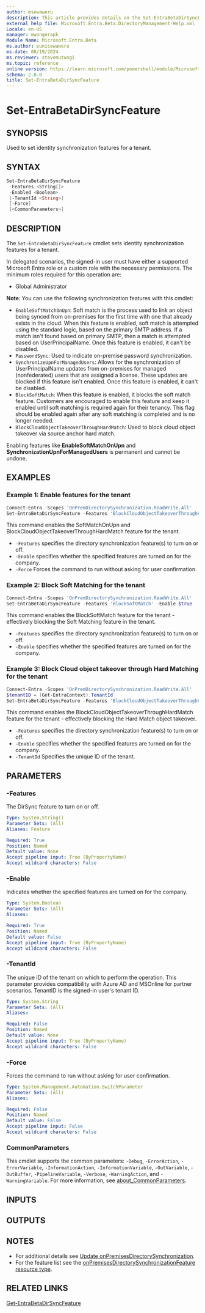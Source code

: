 ```yaml
---
author: msewaweru
description: This article provides details on the Set-EntraBetaDirSyncFeature command.
external help file: Microsoft.Entra.Beta.DirectoryManagement-Help.xml
Locale: en-US
manager: mwongerapk
Module Name: Microsoft.Entra.Beta
ms.author: eunicewaweru
ms.date: 08/19/2024
ms.reviewer: stevemutungi
ms.topic: reference
online version: https://learn.microsoft.com/powershell/module/Microsoft.Entra.Beta/Set-EntraBetaDirSyncFeature
schema: 2.0.0
title: Set-EntraBetaDirSyncFeature
---
```


# Set-EntraBetaDirSyncFeature

## SYNOPSIS

Used to set identity synchronization features for a tenant.

## SYNTAX

```powershell
Set-EntraBetaDirSyncFeature
 -Features <String[]>
 -Enabled <Boolean>
 [-TenantId <String>]
 [-Force]
 [<CommonParameters>]
```

## DESCRIPTION

The `Set-EntraBetaDirSyncFeature` cmdlet sets identity synchronization features for a tenant.

In delegated scenarios, the signed-in user must have either a supported Microsoft Entra role or a custom role with the necessary permissions. The minimum roles required for this operation are:

- Global Administrator

**Note**: You can use the following synchronization features with this cmdlet:  

- `EnableSoftMatchOnUpn`: Soft match is the process used to link an object being synced from on-premises for the first time with one that already exists in the cloud. When this feature is enabled, soft match is attempted using the standard logic, based on the primary SMTP address. If a match isn't found based on primary SMTP, then a match is attempted based on UserPrincipalName. Once this feature is enabled, it can't be disabled.
- `PasswordSync`: Used to indicate on-premise password synchronization.
- `SynchronizeUpnForManagedUsers`: Allows for the synchronization of UserPrincipalName updates from on-premises for managed (nonfederated) users that are assigned a license. These updates are blocked if this feature isn't enabled. Once this feature is enabled, it can't be disabled.
- `BlockSoftMatch`: When this feature is enabled, it blocks the soft match feature. Customers are encouraged to enable this feature and keep it enabled until soft matching is required again for their tenancy. This flag should be enabled again after any soft matching is completed and is no longer needed.
- `BlockCloudObjectTakeoverThroughHardMatch`: Used to block cloud object takeover via source anchor hard match.

Enabling features like **EnableSoftMatchOnUpn** and **SynchronizationUpnForManagedUsers** is permanent and cannot be undone.

## EXAMPLES

### Example 1: Enable features for the tenant

```powershell
Connect-Entra -Scopes 'OnPremDirectorySynchronization.ReadWrite.All'
Set-EntraBetaDirSyncFeature -Features 'BlockCloudObjectTakeoverThroughHardMatch', 'EnableSoftMatchOnUpn' -Enable $true -Force
```

This command enables the SoftMatchOnUpn and BlockCloudObjectTakeoverThroughHardMatch feature for the tenant.

- `-Features` specifies the directory synchronization feature(s) to turn on or off.
- `-Enable` specifies whether the specified features are turned on for the company.
- `-Force` Forces the command to run without asking for user confirmation.

### Example 2: Block Soft Matching for the tenant

```powershell
Connect-Entra -Scopes 'OnPremDirectorySynchronization.ReadWrite.All'
Set-EntraBetaDirSyncFeature -Features 'BlockSoftMatch' -Enable $true
```

This command enables the BlockSoftMatch feature for the tenant - effectively blocking the Soft Matching feature in the tenant.

- `-Features` specifies the directory synchronization feature(s) to turn on or off.
- `-Enable` specifies whether the specified features are turned on for the company.

### Example 3: Block Cloud object takeover through Hard Matching for the tenant

```powershell
Connect-Entra -Scopes 'OnPremDirectorySynchronization.ReadWrite.All'
$tenantID = (Get-EntraContext).TenantId
Set-EntraBetaDirSyncFeature -Features 'BlockCloudObjectTakeoverThroughHardMatch' -Enable $true -TenantId $tenantID -Force
```

This command enables the BlockCloudObjectTakeoverThroughHardMatch feature for the tenant - effectively blocking the Hard Match object takeover.

- `-Features` specifies the directory synchronization feature(s) to turn on or off.
- `-Enable` specifies whether the specified features are turned on for the company.
- `-TenantId` Specifies the unique ID of the tenant.

## PARAMETERS

### -Features

The DirSync feature to turn on or off.

```yaml
Type: System.String()
Parameter Sets: (All)
Aliases: Feature

Required: True
Position: Named
Default value: None
Accept pipeline input: True (ByPropertyName)
Accept wildcard characters: False
```

### -Enable

Indicates whether the specified features are turned on for the company.

```yaml
Type: System.Boolean
Parameter Sets: (All)
Aliases:

Required: True
Position: Named
Default value: False
Accept pipeline input: True (ByPropertyName)
Accept wildcard characters: False
```

### -TenantId

The unique ID of the tenant on which to perform the operation. This parameter provides compatibility with Azure AD and MSOnline for partner scenarios. TenantID is the signed-in user's tenant ID.

```yaml
Type: System.String
Parameter Sets: (All)
Aliases:

Required: False
Position: Named
Default value: None
Accept pipeline input: True (ByPropertyName)
Accept wildcard characters: False
```

### -Force

Forces the command to run without asking for user confirmation.

```yaml
Type: System.Management.Automation.SwitchParameter
Parameter Sets: (All)
Aliases:

Required: False
Position: Named
Default value: False
Accept pipeline input: False
Accept wildcard characters: False
```

### CommonParameters

This cmdlet supports the common parameters: `-Debug`, `-ErrorAction`, `-ErrorVariable`, `-InformationAction`, `-InformationVariable`, `-OutVariable`, `-OutBuffer`, `-PipelineVariable`, `-Verbose`, `-WarningAction`, and `-WarningVariable`. For more information, see [about_CommonParameters](https://go.microsoft.com/fwlink/?LinkID=113216).

## INPUTS

## OUTPUTS

## NOTES

- For additional details see [Update onPremisesDirectorySynchronization](https://learn.microsoft.com/graph/api/onpremisesdirectorysynchronization-update).
- For the feature list see the [onPremisesDirectorySynchronizationFeature resource type](https://learn.microsoft.com/graph/api/resources/onpremisesdirectorysynchronizationfeature).

## RELATED LINKS

[Get-EntraBetaDirSyncFeature](Get-EntraBetaDirSyncFeature.md)
